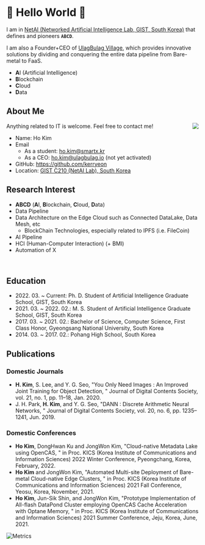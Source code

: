 # 💖 Hello World 🤭

I am in [NetAI (Networked Artificial Intelligence Lab, GIST, South Korea)](https://netai.smartx.kr/) that defines and pioneers **`ABCD`**.

I am also a Founder+CEO of [UlagBulag Village](https://ulagbulag.io/), which provides innovative solutions by dividing and conquering the entire data pipeline from Bare-metal to FaaS.

* **A**I (Artificial Intelligence)
* **B**lockchain
* **C**loud
* **D**ata

## About Me

<img align="right" src="https://github.com/kerryeon/kerryeon/blob/master/profile.png?raw=true">

Anything related to IT is welcome. Feel free to contact me!

* Name: Ho Kim
* Email
  + As a student: ho.kim@smartx.kr
  + As a CEO: ho.kim@ulagbulag.io (not yet activated)
* GitHub: https://github.com/kerryeon
* Location: [GIST C210 (NetAI Lab), South Korea](https://goo.gl/maps/Z419iejqWRJrLwoDA)

## Research Interest

* **ABCD** (**A**I, **B**lockchain, **C**loud, **D**ata)
* Data Pipeline
* Data Architecture on the Edge Cloud such as Connected DataLake, Data Mesh, etc
  + BlockChain Technologies, especially related to IPFS (i.e. FileCoin)
* AI Pipeline
* HCI (Human-Computer Interaction) (+ BMI)
* Automation of X

<br clear="right"/>

## Education

* 2022\. 03\. ~ Current: Ph. D. Student of Artificial Intelligence Graduate School, GIST, South Korea
* 2021\. 03\. ~ 2022\. 02\.: M. S. Student of Artificial Intelligence Graduate School, GIST, South Korea
* 2017\. 03\. ~ 2021\. 02\.: Bachelor of Science, Computer Science, First Class Honor, Gyeongsang National University, South Korea
* 2014\. 03\. ~ 2017\. 02\.: Pohang High School, South Korea

## Publications

### Domestic Journals

* **H. Kim**, S. Lee, and Y. G. Seo, "You Only Need Images : An Improved Joint Training for Object Detection, " Journal of Digital Contents Society, vol. 21, no. 1, pp. 11–18, Jan. 2020.
* J. H. Park, **H. Kim**, and Y. G. Seo, "DANN : Discrete Arithmetic Neural Networks, " Journal of Digital Contents Society, vol. 20, no. 6, pp. 1235–1241, Jun. 2019.

### Domestic Conferences

* **Ho Kim**, DongHwan Ku and JongWon Kim, "Cloud-native Metadata Lake using OpenCAS, " in Proc. KICS (Korea Institute of Communications and Information Sciences) 2022 Winter Conference, Pyeongchang, Korea, February, 2022.
* **Ho Kim** and JongWon Kim, "Automated Multi-site Deployment of Bare-metal Cloud-native Edge Clusters, " in Proc. KICS (Korea Institute of Communications and Information Sciences) 2021 Fall Conference, Yeosu, Korea, November, 2021.
* **Ho Kim**, Jun-Sik Shin, and JongWon Kim, "Prototype Implementation of All-flash DataPond Cluster employing OpenCAS Cache Acceleration with Optane Memory, "  in Proc. KICS (Korea Institute of Communications and Information Sciences) 2021 Summer Conference, Jeju, Korea, June, 2021.

![Metrics](https://github.com/kerryeon/kerryeon/blob/master/metrics.svg)
